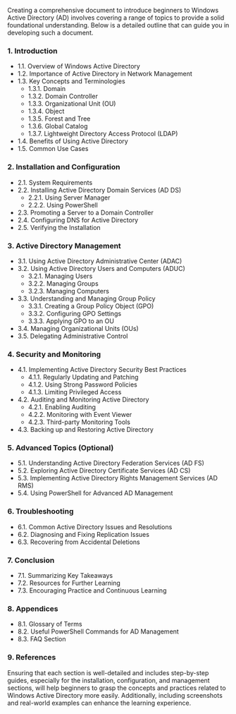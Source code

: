 Creating a comprehensive document to introduce beginners to Windows Active Directory (AD) involves covering a range of topics to provide a solid foundational understanding. Below is a detailed outline that can guide you in developing such a document.

### 1. Introduction
   - 1.1. Overview of Windows Active Directory
   - 1.2. Importance of Active Directory in Network Management
   - 1.3. Key Concepts and Terminologies
       - 1.3.1. Domain
       - 1.3.2. Domain Controller
       - 1.3.3. Organizational Unit (OU)
       - 1.3.4. Object
       - 1.3.5. Forest and Tree
       - 1.3.6. Global Catalog
       - 1.3.7. Lightweight Directory Access Protocol (LDAP)
   - 1.4. Benefits of Using Active Directory
   - 1.5. Common Use Cases

### 2. Installation and Configuration
   - 2.1. System Requirements
   - 2.2. Installing Active Directory Domain Services (AD DS)
       - 2.2.1. Using Server Manager
       - 2.2.2. Using PowerShell
   - 2.3. Promoting a Server to a Domain Controller
   - 2.4. Configuring DNS for Active Directory
   - 2.5. Verifying the Installation

### 3. Active Directory Management
   - 3.1. Using Active Directory Administrative Center (ADAC)
   - 3.2. Using Active Directory Users and Computers (ADUC)
       - 3.2.1. Managing Users
       - 3.2.2. Managing Groups
       - 3.2.3. Managing Computers
   - 3.3. Understanding and Managing Group Policy
       - 3.3.1. Creating a Group Policy Object (GPO)
       - 3.3.2. Configuring GPO Settings
       - 3.3.3. Applying GPO to an OU
   - 3.4. Managing Organizational Units (OUs)
   - 3.5. Delegating Administrative Control

### 4. Security and Monitoring
   - 4.1. Implementing Active Directory Security Best Practices
       - 4.1.1. Regularly Updating and Patching
       - 4.1.2. Using Strong Password Policies
       - 4.1.3. Limiting Privileged Access
   - 4.2. Auditing and Monitoring Active Directory
       - 4.2.1. Enabling Auditing
       - 4.2.2. Monitoring with Event Viewer
       - 4.2.3. Third-party Monitoring Tools
   - 4.3. Backing up and Restoring Active Directory

### 5. Advanced Topics (Optional)
   - 5.1. Understanding Active Directory Federation Services (AD FS)
   - 5.2. Exploring Active Directory Certificate Services (AD CS)
   - 5.3. Implementing Active Directory Rights Management Services (AD RMS)
   - 5.4. Using PowerShell for Advanced AD Management

### 6. Troubleshooting
   - 6.1. Common Active Directory Issues and Resolutions
   - 6.2. Diagnosing and Fixing Replication Issues
   - 6.3. Recovering from Accidental Deletions

### 7. Conclusion
   - 7.1. Summarizing Key Takeaways
   - 7.2. Resources for Further Learning
   - 7.3. Encouraging Practice and Continuous Learning

### 8. Appendices
   - 8.1. Glossary of Terms
   - 8.2. Useful PowerShell Commands for AD Management
   - 8.3. FAQ Section

### 9. References

Ensuring that each section is well-detailed and includes step-by-step guides, especially for the installation, configuration, and management sections, will help beginners to grasp the concepts and practices related to Windows Active Directory more easily. Additionally, including screenshots and real-world examples can enhance the learning experience.
